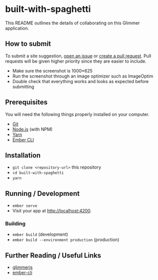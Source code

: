 # built-with-spaghetti

This README outlines the details of collaborating on this Glimmer application.

## How to submit

To submit a site suggestion, [open an issue](https://github.com/gordonbisnor/built-with-spaghetti/issues/new) or [create a pull request](https://github.com/gordonbisnor/built-with-spaghetti/issues/new). Pull requests will be given higher priority since they are easier to include.

* Make sure the screenshot is 1000×625
* Run the screenshot through an image optimizer such as ImageOptim  
* Double check that everything works and looks as expected before submitting

## Prerequisites

You will need the following things properly installed on your computer.

* [Git](https://git-scm.com/)
* [Node.js](https://nodejs.org/) (with NPM)
* [Yarn](https://yarnpkg.com/en/)
* [Ember CLI](https://ember-cli.com/)

## Installation

* `git clone <repository-url>` this repository
* `cd built-with-spaghetti`
* `yarn`

## Running / Development

* `ember serve`
* Visit your app at [http://localhost:4200](http://localhost:4200).

### Building

* `ember build` (development)
* `ember build --environment production` (production)

## Further Reading / Useful Links

* [glimmerjs](http://github.com/tildeio/glimmer/)
* [ember-cli](https://ember-cli.com/)
